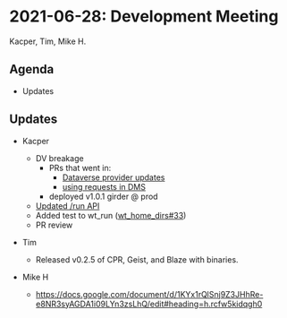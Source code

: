 2021-06-28: Development Meeting
===============================

Kacper, Tim, Mike H.

Agenda
------

* Updates

Updates
-------

* Kacper
    * DV breakage
        * PRs that went in:
            * [Dataverse provider updates](https://github.com/whole-tale/girder_wholetale/pull/500)
            * [using requests in DMS](https://github.com/whole-tale/girder_wt_data_manager/pull/49)
        * deployed v1.0.1 girder @ prod
    * [Updated /run API](https://github.com/whole-tale/wt_versioning/pull/30)
    * Added test to wt_run ([wt_home_dirs#33](https://github.com/whole-tale/wt_home_dirs/pull/33))
    * PR review

* Tim
    * Released v0.2.5 of CPR, Geist, and Blaze with binaries.

* Mike H
    * https://docs.google.com/document/d/1KYx1rQlSnj9Z3JHhRe-e8NR3syAGDA1i09LYn3zsLhQ/edit#heading=h.rcfw5kidqgh0 
